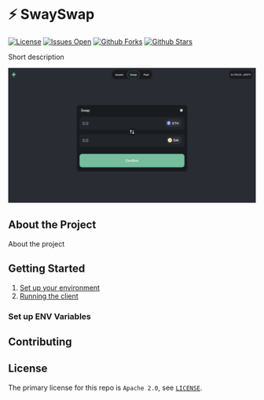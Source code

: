 # ⚡️ SwaySwap
[![License](https://img.shields.io/github/license/FuelLabs/swayswap)](https://github.com/FuelLabs/swayswap)
[![Issues Open](https://img.shields.io/github/issues/FuelLabs/swayswap)](https://github.com/FuelLabs/swayswap)
[![Github Forks](https://img.shields.io/github/forks/FuelLabs/swayswap)](https://github.com/FuelLabs/swayswap)
[![Github Stars](https://img.shields.io/github/stars/FuelLabs/swayswap)](https://github.com/FuelLabs/swayswap)

Short description
    
![SwaySwap Interface](cover.png)

## About the Project

About the project

## Getting Started

1. [Set up your environment](#set-up-env-variables)
2. [Running the client](./client/README.md)

### Set up ENV Variables

<!-- 
	TO-DO: Add infos about .env on the root README.md
	https://github.com/FuelLabs/swayswap/issues/62 
-->

## Contributing

## License

The primary license for this repo is `Apache 2.0`, see [`LICENSE`](./LICENSE).